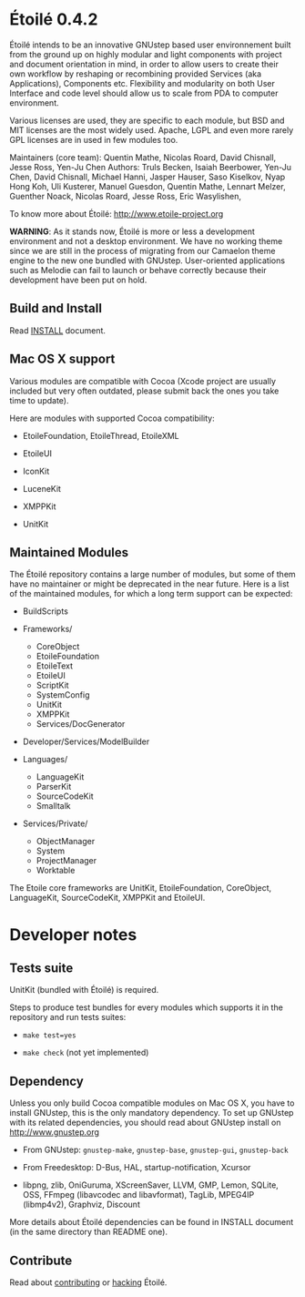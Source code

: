 Étoilé 0.4.2
============

Étoilé intends to be an innovative GNUstep based user environnement built from
the ground up on highly modular and light components with project and document
orientation in mind, in order to allow users to create their own workflow by
reshaping or recombining provided Services (aka Applications), Components etc.
Flexibility and modularity on both User Interface and code level should allow us
to scale from PDA to computer environment.

Various licenses are used, they are specific to each module, but BSD and MIT
licenses are the most widely used. Apache, LGPL and even more rarely GPL
licenses are in used in few modules too.

Maintainers (core team): Quentin Mathe, Nicolas Roard, David Chisnall,
Jesse Ross, Yen-Ju Chen
Authors: Truls Becken, Isaiah Beerbower, Yen-Ju Chen, David Chisnall,
Michael Hanni, Jasper Hauser, Saso Kiselkov, Nyap Hong Koh, Uli Kusterer,
Manuel Guesdon, Quentin Mathe, Lennart Melzer, Guenther Noack, Nicolas Roard,
Jesse Ross, Eric Wasylishen,


To know more about Étoilé:
<http://www.etoile-project.org>

**WARNING**: As it stands now, Étoilé is more or less a development environment and not a desktop environment. We have no working theme since we are still in the process of migrating from our Camaelon theme engine to the new one bundled with GNUstep. User-oriented applications such as Melodie can fail to launch or behave correctly because their development have been put on hold.


Build and Install
-----------------

Read [INSTALL](INSTALL.md) document.


Mac OS X support
----------------

Various modules are compatible with Cocoa (Xcode project are usually included
but very often outdated, please submit back the ones you take time to update).

Here are modules with supported Cocoa compatibility:

* EtoileFoundation, EtoileThread, EtoileXML

* EtoileUI

* IconKit

* LuceneKit

* XMPPKit

* UnitKit


Maintained Modules
------------------

The Étoilé repository contains a large number of modules, but some of them have
no maintainer or might be deprecated in the near future. Here is a list of the
maintained modules, for which a long term support can be expected:

* BuildScripts

* Frameworks/
  * CoreObject
  * EtoileFoundation
  * EtoileText
  * EtoileUI
  * ScriptKit
  * SystemConfig
  * UnitKit
  * XMPPKit
  * Services/DocGenerator



* Developer/Services/ModelBuilder

* Languages/
  * LanguageKit
  * ParserKit
  * SourceCodeKit
  * Smalltalk


* Services/Private/
  * ObjectManager
  * System
  * ProjectManager
  * Worktable

The Etoile core frameworks are UnitKit, EtoileFoundation, CoreObject, LanguageKit,
SourceCodeKit, XMPPKit and EtoileUI.


Developer notes
===============

Tests suite
-----------

UnitKit (bundled with Étoilé) is required.

Steps to produce test bundles for every modules which supports it in the
repository and run tests suites:

* `make test=yes`

* `make check` (not yet implemented)


Dependency
----------

Unless you only build Cocoa compatible modules on Mac OS X, you have to install
GNUstep, this is the only mandatory dependency. To set up GNUstep with its
related dependencies, you should read about GNUstep install on
<http://www.gnustep.org>

* From GNUstep: `gnustep-make`, `gnustep-base`, `gnustep-gui`, `gnustep-back`

* From Freedesktop: D-Bus, HAL, startup-notification, Xcursor

* libpng, zlib, OniGuruma, XScreenSaver, LLVM, GMP, Lemon, SQLite,
  OSS, FFmpeg (libavcodec and libavformat), TagLib, MPEG4IP (libmp4v2),
  Graphviz, Discount

More details about Étoilé dependencies can be found in INSTALL document (in the
same directory than README one).


Contribute
----------

Read about [contributing](http://www.etoile-project.org/dev/contribute/) or
[hacking](HACKING.md) Étoilé.
